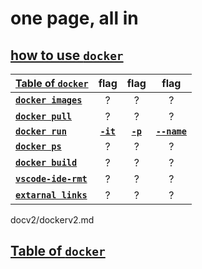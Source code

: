 # one page, all in

## **[how to use `docker`](docv2/dockerv2.md#how-to-use-docker)** 

|  **[Table of `docker`](docv2/dockerv2.md#how-to-use-docker)**  | flag | flag | flag |
| --- | :---: | :---: | :---: |
**[`docker images`](docv2/dockerv2.md#docker-images)**  | ? | ? | ?
**[`docker pull`](docv2/dockerv2.md#docker-pull)**  | ? | ? | ?
**[`docker run`](docv2/dockerv2.md#docker-run)**  | **[`-it`](#-it)**  | **[`-p`](#-p)**  | **[`--name`](#--name)**  
**[`docker ps`](docv2/dockerv2.md#docker-ps)**  | ? | ? | ?
**[`docker build`](docv2/dockerv2.md#docker-build)**  | ? | ? | ?
**[`vscode-ide-rmt`](docv2/dockerv2.mdsample-settings-for-vscode-v2/rails-vscode-v2.md#Bonus)**  | ? | ? | ?
**[`extarnal links`](docv2/dockerv2.md#extarnal-links)**  | ? | ? | ?


docv2/dockerv2.md

## **[Table of `docker`](docv2/dockerv2.md#how-to-use-docker)** 